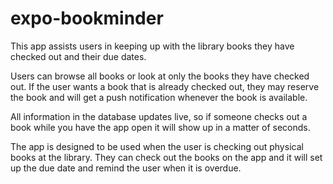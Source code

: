 # expo-bookminder

This app assists users in keeping up with the library books they have checked out and their due dates.

Users can browse all books or look at only the books they have checked out. If the user wants a book that is already checked out, they may reserve the book and will get a push notification whenever the book is available.

All information in the database updates live, so if someone checks out a book while you have the app open it will show up in a matter of seconds.

The app is designed to be used when the user is checking out physical books at the library. They can check out the books on the app and it will set up the due date and remind the user when it is overdue.
